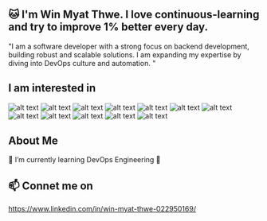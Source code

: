 ##  🐱 I'm Win Myat Thwe. I love continuous-learning and try to improve 1% better every day.

"I am a software developer with a strong focus on backend development, building robust and scalable solutions. I am expanding my expertise by diving into DevOps culture and automation. "

## I am interested in ##

![alt text](https://img.shields.io/badge/Amazon_AWS-FF9900?style=for-the-badge&logo=amazonaws&logoColor=white) 
![alt text](https://img.shields.io/badge/Google_Cloud-4285F4?style=for-the-badge&logo=google-cloud&logoColor=white) 
![alt text](https://img.shields.io/badge/Terraform-7B42BC?style=for-the-badge&logo=terraform&logoColor=white)
![alt text](https://img.shields.io/badge/prettier-1A2C34?style=for-the-badge&logo=prettier&logoColor=F7BA3E) 
![alt text](https://img.shields.io/badge/Notion-000000?style=for-the-badge&logo=notion&logoColor=white) 
![alt text](https://img.shields.io/badge/JavaScript-323330?style=for-the-badge&logo=javascript&logoColor=F7DF1E) 
![alt text](https://img.shields.io/badge/kubernetes-326ce5.svg?&style=for-the-badge&logo=kubernetes&logoColor=white) 
![alt text](https://img.shields.io/badge/Docker-2CA5E0?style=for-the-badge&logo=docker&logoColor=white) 
![alt text](https://img.shields.io/badge/Github%20Actions-282a2e?style=for-the-badge&logo=githubactions&logoColor=367cfe) 
![alt text](https://img.shields.io/badge/GitLab-330F63?style=for-the-badge&logo=gitlab&logoColor=white) 
![alt text](https://img.shields.io/badge/Linux-FCC624?style=for-the-badge&logo=linux&logoColor=black) 
![alt text](https://img.shields.io/badge/Python-FFD43B?style=for-the-badge&logo=python&logoColor=blue) 

## About Me ##

 🌱 I’m currently learning DevOps Engineering 🐾

## 📫 Connet me on ##
https://www.linkedin.com/in/win-myat-thwe-022950169/

<!--
**laythwe/laythwe** is a ✨ _special_ ✨ repository because its `README.md` (this file) appears on your GitHub profile.

Here are some ideas to get you started:

- 🔭 I’m currently working on ...
- 🌱 I’m currently learning ...
- 👯 I’m looking to collaborate on ...
- 🤔 I’m looking for help with ...
- 💬 Ask me about ...
- 📫 How to reach me: ...
- 😄 Pronouns: ...
- ⚡ Fun fact: ...
-->
